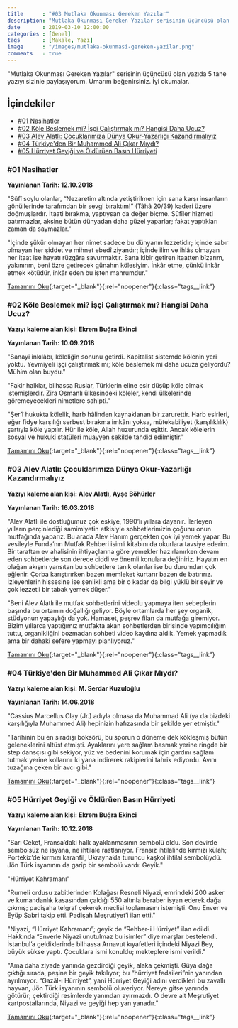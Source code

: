 ```yaml
---
title      : "#03 Mutlaka Okunması Gereken Yazılar"
description: "Mutlaka Okunması Gereken Yazılar serisinin üçüncüsü olan yazıda 5 tane yazıyı sizinle paylaşıyorum. Umarım beğenirsiniz. İyi okumalar."
date       : 2019-03-10 12:00:00
categories : [Genel]
tags       : [Makale, Yazı]
image      : "/images/mutlaka-okunmasi-gereken-yazilar.png"
comments   : true
---
```


"Mutlaka Okunması Gereken Yazılar" serisinin üçüncüsü olan yazıda 5 tane yazıyı sizinle paylaşıyorum. Umarım beğenirsiniz. İyi okumalar.

## İçindekiler
- [#01 Nasihatler](https://ahmetcadirci.com.tr/2019/03-mutlaka-okunmasi-gereken-yazilar/#01-nasihatler)
- [#02 Köle Beslemek mi? İşçi Çalıştırmak mı? Hangisi Daha Ucuz?](https://ahmetcadirci.com.tr/2019/03-mutlaka-okunmasi-gereken-yazilar/#02-köle-beslemek-mi-i̇şçi-çalıştırmak-mı-hangisi-daha-ucuz)
- [#03 Alev Alatlı: Çocuklarımıza Dünya Okur-Yazarlığı Kazandırmalıyız](https://ahmetcadirci.com.tr/2019/03-mutlaka-okunmasi-gereken-yazilar/#03-alev-alatlı-çocuklarımıza-dünya-okur-yazarlığı-kazandırmalıyız)
- [#04 Türkiye'den Bir Muhammed Ali Çıkar Mıydı?](https://ahmetcadirci.com.tr/2019/03-mutlaka-okunmasi-gereken-yazilar/#04-türkiyeden-bir-muhammed-ali-çıkar-mıydı)
- [#05 Hürri̇yet Geyi̇ği̇ ve Öldürüen Basın Hürri̇yeti̇](https://ahmetcadirci.com.tr/2019/03-mutlaka-okunmasi-gereken-yazilar/#05-hürri̇yet-geyi̇ği̇-ve-öldürüen-basın-hürri̇yeti̇)

### #01 Nasihatler

**Yayınlanan Tarih: 12.10.2018**

"Sûfî soylu olanlar, “Nezaretim altında yetiştirilmen için sana karşı insanların gönüllerinde tarafımdan bir sevgi bıraktım!” (Tâhâ 20/39) kaderi üzere doğmuşlardır. İtaati bırakma, yaptıysan da değer biçme. Sûfîler hizmeti batırmazlar, aksine bütün dünyadan daha güzel yaparlar; fakat yaptıkları zaman da saymazlar."

"İçinde şükür olmayan her nimet sadece bu dünyanın lezzetidir; içinde sabır olmayan her şiddet ve mihnet ebedî ziyandır; içinde ilim ve ihlâs olmayan her itaat ise hayatı rüzgâra savurmaktır. Bana kibir getiren itaatten bîzarım, yakınırım, beni özre getirecek günahın kölesiyim. İnkâr etme, çünkü inkâr etmek kötüdür, inkâr eden bu işten mahrumdur."

[Tamamını Oku](http://bit.ly/2HpMD9y){:target="_blank"}{:rel="noopener"}{:class="tags__link"}


### #02 Köle Beslemek mi? İşçi Çalıştırmak mı? Hangisi Daha Ucuz?

**Yazıyı kaleme alan kişi: Ekrem Buğra Ekinci**

**Yayınlanan Tarih: 10.09.2018**

"Sanayi inkılâbı, köleliğin sonunu getirdi. Kapitalist sistemde kölenin yeri yoktu. Yevmiyeli işçi çalıştırmak mı; köle beslemek mi daha ucuza geliyordu? Mühim olan buydu."

"Fakir halklar, bilhassa Ruslar, Türklerin eline esir düşüp köle olmak istemişlerdir. Zira Osmanlı ülkesindeki köleler, kendi ülkelerinde göremeyecekleri nimetlere sahipti."

"Şer’î hukukta kölelik, harb hâlinden kaynaklanan bir zarurettir. Harb esirleri, eğer fidye karşılığı serbest bırakma imkânı yoksa, mütekabiliyet (karşılıklılık) şartıyla köle yapılır. Hür ile köle, Allah huzurunda eşittir. Ancak kölelerin sosyal ve hukukî statüleri muayyen şekilde tahdid edilmiştir."

[Tamamını Oku](http://bit.ly/2Hq7dqG){:target="_blank"}{:rel="noopener"}{:class="tags__link"}

### #03 Alev Alatlı: Çocuklarımıza Dünya Okur-Yazarlığı Kazandırmalıyız

**Yazıyı kaleme alan kişi: Alev Alatlı, Ayşe Böhürler**

**Yayınlanan Tarih: 16.03.2018**

"Alev Alatlı ile dostluğumuz çok eskiye, 1990’lı yıllara dayanır. İlerleyen yılların perçinlediği samimiyetin etkisiyle sohbetlerimizin çoğunu onun mutfağında yaparız. Bu arada Alev Hanım gerçekten çok iyi yemek yapar. Bu vesileyle Funda’nın Mutfak Rehberi isimli kitabını da okurlara tavsiye ederim. Bir taraftan ev ahalisinin ihtiyaçlarına göre yemekler hazırlanırken devam eden sohbetlerde son derece ciddi ve önemli konulara değiniriz. Hayatın en olağan akışını yansıtan bu sohbetlere tanık olanlar ise bu durumdan çok eğlenir. Çorba karıştırırken bazen memleket kurtarır bazen de batırırız. İzleyenlerin hissesine ise şenlikli ama bir o kadar da bilgi yüklü bir seyir ve çok lezzetli bir tabak yemek düşer."

"Beni Alev Alatlı ile mutfak sohbetlerini videolu yapmaya iten sebeplerin başında bu ortamın doğallığı geliyor. Böyle ortamlarda her şey organik, stüdyonun yapaylığı da yok. Hamaset, peşrev filan da mutfağa giremiyor. Bizim yıllarca yaptığımız mutfakta akan sohbetlerden birisinde yapımcılığım tuttu, organikliğini bozmadan sohbeti video kaydına aldık. Yemek yapmadık ama bir dahaki sefere yapmayı planlıyoruz."

[Tamamını Oku](http://bit.ly/2HpnonY){:target="_blank"}{:rel="noopener"}{:class="tags__link"}

### #04 Türkiye'den Bir Muhammed Ali Çıkar Mıydı?

**Yazıyı kaleme alan kişi: M. Serdar Kuzuloğlu**

**Yayınlanan Tarih: 14.06.2018**

"Cassius Marcellus Clay (Jr.) adıyla olmasa da Muhammad Ali (ya da bizdeki karşılığıyla Muhammed Ali) hepinizin hafızasında bir şekilde yer etmiştir."

"Tarihinin bu en sıradışı boksörü, bu sporun o döneme dek kökleşmiş bütün geleneklerini altüst etmişti. Ayaklarını yere sağlam basmak yerine ringde bir step dansçısı gibi sekiyor, yüz ve bedenini korumak için gardını sağlam tutmak yerine kollarını iki yana indirerek rakiplerini tahrik ediyordu. Avını tuzağına çeken bir avcı gibi."

[Tamamını Oku](http://bit.ly/2HpzA8n){:target="_blank"}{:rel="noopener"}{:class="tags__link"}

### #05 Hürri̇yet Geyi̇ği̇ ve Öldürüen Basın Hürri̇yeti̇

**Yazıyı kaleme alan kişi: Ekrem Buğra Ekinci**

**Yayınlanan Tarih: 10.12.2018**

"Sarı Ceket, Fransa’daki halk ayaklanmasının sembolü oldu. Son devirde sembolsüz ne isyana, ne ihtilale rastlanıyor. Fransız ihtilalinde kırmızı külah; Portekiz’de kırmızı karanfil, Ukrayna’da turuncu kaşkol ihtilal sembolüydü. Jön Türk isyanının da garip bir sembolü vardı: Geyik."

"Hürriyet Kahramanı"

"Rumeli ordusu zabitlerinden Kolağası Resneli Niyazi, emrindeki 200 asker ve kumandanlık kasasından çaldığı 550 altınla beraber isyan ederek dağa çıkmış; padişaha telgraf çekerek meclisi toplamasını istemişti. Onu Enver ve Eyüp Sabri takip etti. Padişah Meşrutiyet’i ilan etti."

"Niyazi, “Hürriyet Kahramanı”; geyik de “Rehber-i Hürriyet” ilan edildi. Hakkında “Enverle Niyazi unutulmaz bu isimler” diye marşlar bestelendi. İstanbul’a geldiklerinde bilhassa Arnavut kıyafetleri içindeki Niyazi Bey, büyük sükse yaptı. Çocuklara ismi konuldu; mekteplere ismi verildi."

"Ama daha ziyade yanında gezdirdiği geyik, alaka çekmişti. Güya dağa çıktığı sırada, peşine bir geyik takılıyor; bu “hürriyet fedaileri”nin yanından ayrılmıyor. “Gazâl-ı Hürriyet”, yani Hürriyet Geyiği adını verdikleri bu zavallı hayvan, Jön Türk isyanının sembolü oluveriyor. Nereye gitse yanında götürür; çektirdiği resimlerde yanından ayırmazdı. O devre ait Meşrutiyet kartpostallarında, Niyazi ve geyiği hep yan yanadır."

[Tamamını Oku](http://bit.ly/2HuBTGW){:target="_blank"}{:rel="noopener"}{:class="tags__link"}
